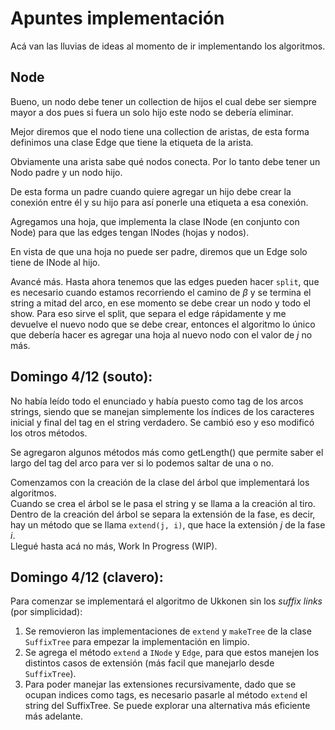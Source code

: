# Apuntes implementación

Acá van las lluvias de ideas al momento de ir implementando los algoritmos.

## Node

Bueno, un nodo debe tener un collection de hijos el cual debe ser siempre mayor a dos pues si fuera un solo hijo este nodo se debería eliminar.  

Mejor diremos que el nodo tiene una collection de aristas, de esta forma definimos una clase Edge que tiene la etiqueta de la arista.  

Obviamente una arista sabe qué nodos conecta. Por lo tanto debe tener un Nodo padre y un nodo hijo.  

De esta forma un padre cuando quiere agregar un hijo debe crear la conexión entre él y su hijo para así ponerle una etiqueta a esa conexión.  

Agregamos una hoja, que implementa la clase INode (en conjunto con Node) para que las edges tengan INodes (hojas y nodos).  

En vista de que una hoja no puede ser padre, diremos que un Edge solo tiene de INode al hijo.  

Avancé más. Hasta ahora tenemos que las edges pueden hacer `split`, que es necesario cuando estamos recorriendo el camino de $\beta$ y se termina el string a mitad del arco, en ese momento se debe crear un nodo y todo el show. Para eso sirve el split, que separa el edge rápidamente y me devuelve el nuevo nodo que se debe crear, entonces el algoritmo lo único que debería hacer es agregar una hoja al nuevo nodo con el valor de $j$ no más.  

## Domingo 4/12 (souto):  
No había leído todo el enunciado y había puesto como tag de los arcos strings, siendo que se manejan simplemente los índices de los caracteres inicial y final del tag en el string verdadero. Se cambió eso y eso modificó los otros métodos.  

Se agregaron algunos métodos más como getLength() que permite saber el largo del tag del arco para ver si lo podemos saltar de una o no.  

Comenzamos con la creación de la clase del árbol que implementará los algoritmos.  
Cuando se crea el árbol se le pasa el string y se llama a la creación al tiro.  
Dentro de la creación del árbol se separa la extensión de la fase, es decir, hay un método que se llama `extend(j, i)`, que hace la extensión $j$ de la fase $i$.  
Llegué hasta acá no más, Work In Progress (WIP).  

## Domingo 4/12 (clavero):

Para comenzar se implementará el algoritmo de Ukkonen sin los *suffix links* (por simplicidad):

1. Se removieron las implementaciones de `extend` y `makeTree` de la clase `SuffixTree` para empezar la implementación en limpio.
2. Se agrega el método `extend` a `INode` y `Edge`, para que estos manejen los distintos casos de extensión (más facil que manejarlo desde `SuffixTree`).
3. Para poder manejar las extensiones recursivamente, dado que se ocupan indices como tags, es necesario pasarle al método `extend` el string del SuffixTree. Se puede explorar una alternativa más eficiente más adelante.